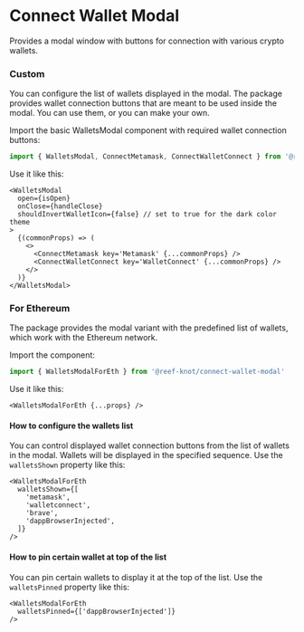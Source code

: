 # Connect Wallet Modal

Provides a modal window with buttons for connection with various crypto wallets.

### Custom

You can configure the list of wallets displayed in the modal.
The package provides wallet connection buttons that are meant to be used inside the modal.
You can use them, or you can make your own.

Import the basic WalletsModal component with required wallet connection buttons:
```ts
import { WalletsModal, ConnectMetamask, ConnectWalletConnect } from '@reef-knot/connect-wallet-modal'
```

Use it like this:
```tsx
<WalletsModal
  open={isOpen}
  onClose={handleClose}
  shouldInvertWalletIcon={false} // set to true for the dark color theme
>
  {(commonProps) => (
    <>
      <ConnectMetamask key='Metamask' {...commonProps} />
      <ConnectWalletConnect key='WalletConnect' {...commonProps} />
    </>
  )}
</WalletsModal>
```

### For Ethereum

The package provides the modal variant with the predefined list of wallets, which work with the Ethereum network.

Import the component:
```ts
import { WalletsModalForEth } from '@reef-knot/connect-wallet-modal'
```

Use it like this:
```tsx
<WalletsModalForEth {...props} />
```

#### How to configure the wallets list
You can control displayed wallet connection buttons from the list of wallets in the modal.
Wallets will be displayed in the specified sequence.
Use the `walletsShown` property like this:
```tsx
<WalletsModalForEth
  walletsShown={[
    'metamask',
    'walletconnect',
    'brave',
    'dappBrowserInjected',
  ]}
/>
```

#### How to pin certain wallet at top of the list
You can pin certain wallets to display it at the top of the list.
Use the `walletsPinned` property like this:
```tsx
<WalletsModalForEth
  walletsPinned={['dappBrowserInjected']}
/>
```
